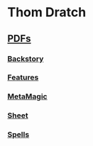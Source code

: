 # Thom Dratch

## [PDFs](https://github.com/pparocza/TheGreenRose/tree/PC/thom-dratch/Characters/PC/PC_Sorcerer/PC_SHEET_Sorcerer/PDF)

### [Backstory](https://github.com/pparocza/TheGreenRose/blob/PC/thom-dratch/Characters/PC/PC_Sorcerer/PC_SHEET_Sorcerer/PDF/PC_BSTR_Sorcerer.pdf)
### [Features](https://github.com/pparocza/TheGreenRose/blob/PC/thom-dratch/Characters/PC/PC_Sorcerer/PC_SHEET_Sorcerer/PDF/PC_FEATURES_Sorcerer.pdf)
### [MetaMagic](https://github.com/pparocza/TheGreenRose/blob/PC/thom-dratch/Characters/PC/PC_Sorcerer/PC_SHEET_Sorcerer/PDF/PC_MTMGC_Sorcerer.pdf)
### [Sheet](https://github.com/pparocza/TheGreenRose/blob/PC/thom-dratch/Characters/PC/PC_Sorcerer/PC_SHEET_Sorcerer/PDF/PC_SHEET_Sorcerer.pdf)
### [Spells](https://github.com/pparocza/TheGreenRose/blob/PC/thom-dratch/Characters/PC/PC_Sorcerer/PC_SHEET_Sorcerer/PDF/PC_SPELLS_Sorcerer.pdf)
